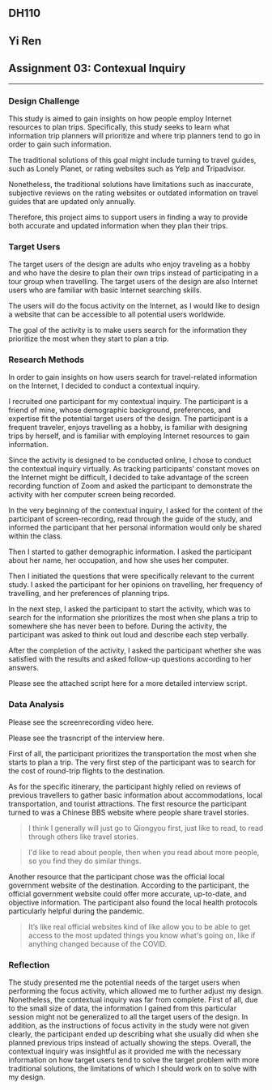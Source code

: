 ## DH110 
## Yi Ren
## Assignment 03: Contexual Inquiry 
---
### Design Challenge 

This study is aimed to gain insights on how people employ Internet resources to plan trips. Specifically, this study seeks to learn what information trip planners will prioritize and where trip planners tend to go in order to gain such information. 

The traditional solutions of this goal might include turning to travel guides, such as Lonely Planet, or rating websites such as Yelp and Tripadvisor. 

Nonetheless, the traditional solutions have limitations such as inaccurate, subjective reviews on the rating websites or outdated information on travel guides that are updated only annually. 

Therefore, this project aims to support users in finding a way to provide both accurate and updated information when they plan their trips. 

### Target Users 

The target users of the design are adults who enjoy traveling as a hobby and who have the desire to plan their own trips instead of participating in a tour group when travelling. The target users of the design are also Internet users who are familiar with basic Internet searching skills. 

The users will do the focus activity on the Internet, as I would like to design a website that can be accessible to all potential users worldwide. 

The goal of the activity is to make users search for the information they prioritize the most when they start to plan a trip. 

### Research Methods 

In order to gain insights on how users search for travel-related information on the Internet, I decided to conduct a contextual inquiry. 

I recruited one participant for my contextual inquiry. The participant is a friend of mine, whose demographic background, preferences, and expertise fit the potential target users of the design. The participant is a frequent traveler, enjoys travelling as a hobby, is familiar with designing trips by herself, and is familiar with employing Internet resources to gain information. 

Since the activity is designed to be conducted online, I chose to conduct the contextual inquiry virtually. As tracking participants’ constant moves on the Internet might be difficult, I decided to take advantage of the screen recording function of Zoom and asked the participant to demonstrate the activity with her computer screen being recorded. 

In the very beginning of the contextual inquiry, I asked for the content of the participant of screen-recording, read through the guide of the study, and informed the participant that her personal information would only be shared within the class. 

Then  I started to gather demographic information. I asked the participant about her name, her occupation, and how she uses her computer. 

Then I initiated the questions that were specifically relevant to the current study. I asked the participant for her opinions on travelling, her frequency of travelling, and her preferences of planning trips. 

In the next step, I asked the participant to start the activity, which was to search for the information she prioritizes the most when she plans a trip to somewhere she has never been to before. During the activity, the participant was asked to think out loud and describe each step verbally. 

After the completion of the activity, I asked the participant whether she was satisfied with the results and asked follow-up questions according to her answers. 

Please see the attached script here for a more detailed interview script. 

### Data Analysis

Please see the screenrecording video here. 

Please see the trasncript of the interview here. 

First of all, the participant prioritizes the transportation the most when she starts to plan a trip. The very first step of the participant was to search for the cost of round-trip flights to the destination. 

As for the specific itinerary, the participant highly relied on reviews of previous travellers to gather basic information about accommodations, local transportation, and tourist attractions. The first resource the participant turned to was a Chinese BBS website where people share travel stories. 
> I think I generally will just go to Qiongyou first, just like to read, to read through others like travel stories.

> I'd like to read about people, then when you read about more people, so you find they do similar things.

Another resource that the participant chose was the official local government website of the destination. According to the participant, the official government website could offer more accurate, up-to-date, and objective information. The participant also found the local health protocols particularly helpful during the pandemic. 
>It’s like real official websites kind of like allow you to be able to get access to the most updated things you know what's going on, like if anything changed because of the COVID.

### Reflection 

The study  presented me the potential needs of the target users when performing the focus activity, which allowed me to further adjust my design. Nonetheless, the contextual inquiry was far from complete. First of all, due to the small size of data, the information I gained from this particular session might not be generalized to all the target users of the design. In addition, as the instructions of focus activity in the study were not given clearly, the participant ended up describing what she usually did when she planned previous trips instead of actually showing the steps. Overall, the contextual inquiry was insightful as it provided me with the necessary information on how target users tend to solve the target problem with more traditional solutions, the limitations of which I should work on to solve with my design. 

